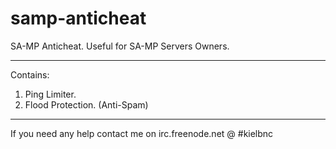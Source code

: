 # samp-anticheat

SA-MP Anticheat. Useful for SA-MP Servers Owners.

----------------------------------


Contains:

1. Ping Limiter.
2. Flood Protection. (Anti-Spam)

----------------------------------


If you need any help contact me on irc.freenode.net @ #kielbnc
